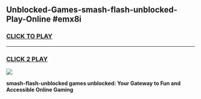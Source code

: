 
## Unblocked-Games-smash-flash-unblocked-Play-Online #emx8i
<h3>
<a href="https://news.freeplayer.one?title=smash-flash-unblocked&ref=3">CLICK TO PLAY</a></h3>
<hr>

<h3>
<a href="https://news.freeplayer.one?title=smash-flash-unblocked&ref=3">CLICK 2 PLAY</a>
  
</h3>

<a href="https://news.freeplayer.one?title=smash-flash-unblocked&ref=3"><img src="https://clearcache.store/games.png"></a>


**smash-flash-unblocked games unblocked: Your Gateway to Fun and Accessible Online Gaming**
